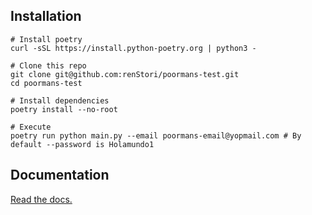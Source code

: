 ## Installation
```
# Install poetry
curl -sSL https://install.python-poetry.org | python3 -

# Clone this repo
git clone git@github.com:renStori/poormans-test.git
cd poormans-test

# Install dependencies
poetry install --no-root

# Execute
poetry run python main.py --email poormans-email@yopmail.com # By default --password is Holamundo1
```

## Documentation

[Read the docs.](https://github.com/renStori/poormans-test/blob/main/main.py)
